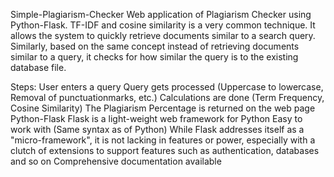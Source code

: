 
Simple-Plagiarism-Checker
Web application of Plagiarism Checker using Python-Flask. TF-IDF and cosine similarity is a very common technique. It allows the system to quickly retrieve documents similar to a search query. Similarly, based on the same concept instead of retrieving documents similar to a query, it checks for how similar the query is to the existing database file.

Steps:
User enters a query
Query gets processed (Uppercase to lowercase, Removal of punctuationmarks, etc.)
Calculations are done (Term Frequency, Cosine Similarity)
The Plagiarism Percentage is returned on the web page
Python-Flask
Flask is a light-weight web framework for Python
Easy to work with (Same syntax as of Python)
While Flask addresses itself as a "micro-framework", it is not lacking in features or power, especially with a clutch of extensions to support features such as authentication, databases and so on
Comprehensive documentation available
